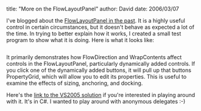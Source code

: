 
title: "More on the FlowLayoutPanel"
author: David
date: 2006/03/07

<P>I've blogged about the&nbsp;<A href="http://www.mohundro.com/blog/PermaLink,guid,7ae4fad5-87f5-43b6-b5a1-ec9623c17d7c.aspx">FlowLayoutPanel in the past</A>. It is a highly useful control in certain circumstances, but it doesn't behave as expected a lot of the time. In trying to better explain how it works, I created a small test program to show what it is doing. Here is what it looks like:</P>
<P><IMG alt="" hspace=0 src="http://www.mohundro.com/blog/content/binary/2006-03-08-FlowLayout.jpg" align=baseline border=0></P>
<P>It primarily demonstrates how FlowDirection and WrapContents affect controls in the FlowLayoutPanel, particularly dynamically added controls. If you click one of the dynamically added buttons, it will pull up that buttons PropertyGrid, which will allow you to edit its properties. This is useful to examine the effects of sizing, anchoring, and docking.</P>
<P>Here's the&nbsp;<A href="http://www.mohundro.com/blog/content/binary/flowpaneltesting.zip">link to the VS2005 solution</A> if you're interested in playing around with it. It's in C#. I wanted to play around with anonymous delegates :-)</P>
